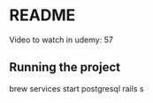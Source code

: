 # README

Video to watch in udemy: 57

## Running the project

brew services start postgresql
rails s